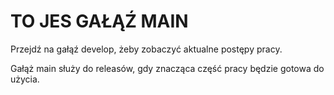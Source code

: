 # TO JES GAŁĄŹ MAIN

Przejdź na gałąź develop, żeby zobaczyć aktualne postępy pracy.

Gałąż main służy do releasów, gdy znacząca część pracy będzie gotowa do użycia.
